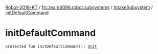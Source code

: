 [Robot-2018-KT](../../index.md) / [frc.team4096.robot.subsystems](../index.md) / [IntakeSubsystem](index.md) / [initDefaultCommand](./init-default-command.md)

# initDefaultCommand

`protected fun initDefaultCommand(): `[`Unit`](https://kotlinlang.org/api/latest/jvm/stdlib/kotlin/-unit/index.html)